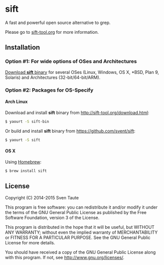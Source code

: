 # sift

A fast and powerful open source alternative to grep.

Please go to [sift-tool.org](http://sift-tool.org) for more information.

## Installation

### Option #1: For wide options of OSes and Architectures

[Download **sift** binary](http://sift-tool.org/download.html) for several OSes
(Linux, Windows, OS X, *BSD, Plan 9, Solaris) and Architectures
(32-bit/64-bit/ARM).

### Option #2: Packages for OS-Specify

#### Arch Linux

Download and install **sift** binary from http://sift-tool.org/download.html:

```sh
$ yaourt -S sift-bin
```

Or build and install **sift** binary from https://github.com/svent/sift:

```sh
$ yaourt -S sift
```

#### OS X

Using [Homebrew](http://brew.sh/):

```sh
$ brew install sift
```

## License

Copyright (C) 2014-2015 Sven Taute

This program is free software: you can redistribute it and/or modify
it under the terms of the GNU General Public License as published by
the Free Software Foundation, version 3 of the License.

This program is distributed in the hope that it will be useful,
but WITHOUT ANY WARRANTY; without even the implied warranty of
MERCHANTABILITY or FITNESS FOR A PARTICULAR PURPOSE.  See the
GNU General Public License for more details.

You should have received a copy of the GNU General Public License
along with this program.  If not, see <http://www.gnu.org/licenses/>.
